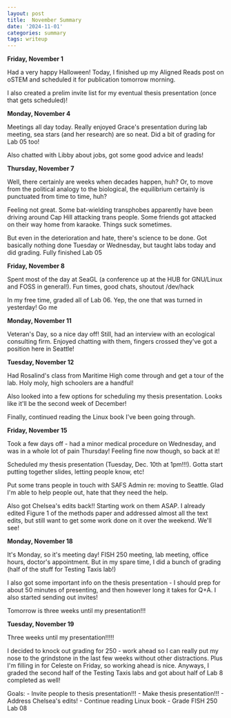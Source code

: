 ```yaml
---
layout: post
title:  November Summary
date: '2024-11-01'
categories: summary
tags: writeup
---
```


**Friday, November 1**

Had a very happy Halloween! Today, I finished up my Aligned Reads post on oSTEM and scheduled it for publication tomorrow morning. 

I also created a prelim invite list for my eventual thesis presentation (once that gets scheduled)!

**Monday, November 4**

Meetings all day today. Really enjoyed Grace's presentation during lab meeting, sea stars (and her research) are so neat. Did a bit of grading for Lab 05 too!

Also chatted with Libby about jobs, got some good advice and leads!

**Thursday, November 7**

Well, there certainly are weeks when decades happen, huh? Or, to move from the political analogy to the biological, the equilibrium certainly is punctuated from time to time, huh?

Feeling not great. Some bat-wielding transphobes apparently have been driving around Cap Hill attacking trans people. 
Some friends got attacked on their way home from karaoke. Things suck sometimes.

But even in the deterioration and hate, there's science to be done. Got basically nothing done Tuesday or Wednesday, but taught labs today and did grading. Fully finished Lab 05

**Friday, November 8**

Spent most of the day at SeaGL (a conference up at the HUB for GNU/Linux and FOSS in general!). Fun times, good chats, shoutout /dev/hack

In my free time, graded all of Lab 06. Yep, the one that was turned in yesterday! Go me

**Monday, November 11**

Veteran's Day, so a nice day off! Still, had an interview with an ecological consulting firm. Enjoyed chatting with them, fingers crossed they've got a position here in Seattle!

**Tuesday, November 12**

Had Rosalind's class from Maritime High come through and get a tour of the lab. Holy moly, high schoolers are a handful!

Also looked into a few options for scheduling my thesis presentation. Looks like it'll be the second week of December!

Finally, continued reading the Linux book I've been going through. 

**Friday, November 15**

Took a few days off - had a minor medical procedure on Wednesday, and was in a whole lot of pain Thursday! Feeling fine now though, so back at it!

Scheduled my thesis presentation (Tuesday, Dec. 10th at 1pm!!!). Gotta start putting together slides, letting people know, etc!

Put some trans people in touch with SAFS Admin re: moving to Seattle. Glad I'm able to help people out, hate that they need the help.

Also got Chelsea's edits back!! Starting work on them ASAP. I already edited Figure 1 of the methods paper and addressed almost all the text edits, but still want 
to get some work done on it over the weekend. We'll see!

**Monday, November 18**

It's Monday, so it's meeting day! FISH 250 meeting, lab meeting, office hours, doctor's appointment. But in my spare time, I did a bunch of grading (half of the stuff for Testing Taxis lab!)

I also got some important info on the thesis presentation - I should prep for about 50 minutes of presenting, and then however long it takes for Q+A. I also started sending out invites!

Tomorrow is three weeks until my presentation!!!

**Tuesday, November 19**

Three weeks until my presentation!!!!!

I decided to knock out grading for 250 - work ahead so I can really put my nose to the grindstone in the last few weeks without other distractions. Plus I'm filling in for Celeste on Friday,
so working ahead is nice. Anyways, I graded the second half of the Testing Taxis labs and got about half of Lab 8 completed as well!

Goals: 
    - Invite people to thesis presentation!!!
    - Make thesis presentation!!!
    - Address Chelsea's edits!
    - Continue reading Linux book
    - Grade FISH 250 Lab 08
